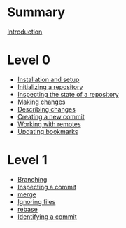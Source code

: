 # Summary

[Introduction](./introduction.md)

# Level 0

- [Installation and setup](./install.md)
- [Initializing a repository](./initialize.md)
- [Inspecting the state of a repository](./jj_log.md)
- [Making changes](./making_changes.md)
- [Describing changes](./describe.md)
- [Creating a new commit](./create_commit.md)
- [Working with remotes](./remotes.md)
- [Updating bookmarks](./update_bookmark.md)

# Level 1

- [Branching](./branching.md)
- [Inspecting a commit](./inspect.md)
- [merge]() <!-- Alice uses merge -->
- [Ignoring files]() <!-- Bob makes second commit without fetching, use .DS_Store for global example and another local one -->
- [rebase]() <!-- Bob uses rebase -->
- [Identifying a commit](./identify.md)

<!-- # Level 2 -->
<!-- problem solving -->

<!-- - [history navigation]() -->
<!-- - [conflict resolution]() -->
<!-- - [restore]() -->
<!-- - [op log]() -->

<!-- # Level 3 -->

<!-- - [edit & squash]() -->

<!-- # Level 4 -->

<!-- - [database internals]() -->
<!-- - [merkle trees]() -->
<!-- - [configuration (aliases (tug))]() -->
<!-- - [bookmark tracking]() -->
<!-- - [revsets]() -->

<!-- # Level 5 -->
<!-- productivity -->

<!-- - [absorb]() -->
<!-- - [megamerge]() -->
